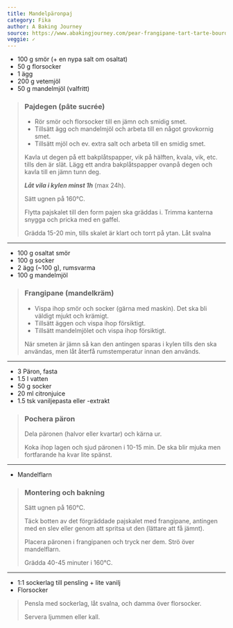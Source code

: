 ```yaml
---
title: Mandelpäronpaj
category: Fika
author: A Baking Journey
source: https://www.abakingjourney.com/pear-frangipane-tart-tarte-bourdaloue/
veggie: ✓
---
```


- 100 g smör (+ en nypa salt om osaltat)
- 50 g florsocker
- 1 ägg
- 200 g vetemjöl
- 50 g mandelmjöl (valfritt)

> ### Pajdegen (pâte sucrée)
> - Rör smör och florsocker till en jämn och smidig smet.
> - Tillsätt ägg och mandelmjöl och arbeta till en något grovkornig smet.
> - Tillsätt mjöl och ev. extra salt och arbeta till en smidig smet.
> 
> Kavla ut degen på ett bakplåtspapper, vik på hälften, kvala, vik, etc. tills den är slät. Lägg ett andra bakplåtspapper ovanpå degen och kavla till en jämn tunn deg.
> 
> _**Låt vila i kylen minst 1h**_ (max 24h).
> 
> Sätt ugnen på 160°C.
> 
> Flytta pajskalet till den form pajen ska gräddas i. Trimma kanterna snygga och pricka med en gaffel.
> 
> Grädda 15-20 min, tills skalet är klart och torrt på ytan. Låt svalna

---

- 100 g osaltat smör
- 100 g socker
- 2 ägg (~100 g), rumsvarma
- 100 g mandelmjöl

> ### Frangipane (mandelkräm)
> - Vispa ihop smör och socker (gärna med maskin). Det ska bli väldigt mjukt och krämigt.
> - Tillsätt äggen och vispa ihop försiktigt.
> - Tillsätt mandelmjölet och vispa ihop försiktigt.
> 
> När smeten är jämn så kan den antingen sparas i kylen tills den ska användas, men låt återfå rumstemperatur innan den används.

---

- 3 Päron, fasta
- 1.5 l vatten
- 50 g socker
- 20 ml citronjuice
- 1.5 tsk vaniljepasta eller -extrakt

> ### Pochera päron
> Dela päronen (halvor eller kvartar) och kärna ur.
> 
> Koka ihop lagen och sjud päronen i 10-15 min. De ska blir mjuka men fortfarande ha kvar lite spänst.

---

- Mandelflarn

> ### Montering och bakning
> Sätt ugnen på 160°C.
> 
> Täck botten av det förgräddade pajskalet med frangipane, antingen med en slev eller genom att spritsa ut den (lättare att få jämnt).
> 
> Placera päronen i frangipanen och tryck ner dem. Strö över mandelflarn.
> 
> Grädda 40-45 minuter i 160°C.

---

- 1:1 sockerlag till pensling + lite vanilj
- Florsocker

> Pensla med sockerlag, låt svalna, och damma över florsocker.
> 
> Servera ljummen eller kall.
